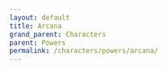 ```yaml
---
layout: default
title: Arcana
grand_parent: Characters
parent: Powers
permalink: /characters/powers/arcana/
---
```


